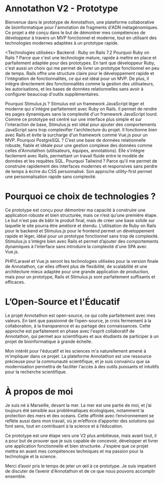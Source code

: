 # Annotathon V2 - Prototype

Bienvenue dans le prototype de Annotathon, une plateforme collaborative de bioinformatique pour l'annotation de fragments d'ADN métagénomiques. Ce projet a été conçu dans le but de démontrer mes compétences de développeur à travers un MVP fonctionnel et moderne, tout en utilisant des technologies modernes adaptées à un prototype rapide.

<Technologies utilisées>
Backend : Ruby on Rails 7.2
Pourquoi Ruby on Rails ? Parce que c'est une technologie mature, rapide à mettre en place et parfaitement adaptée pour des prototypes. En tant que développeur Ruby, c'est aussi un choix qui me permet de livrer un prototype fonctionnel en peu de temps. Rails offre une structure claire pour le développement rapide et l'intégration de fonctionnalités, ce qui est idéal pour un MVP. De plus, il intègre directement des fonctionnalités comme la gestion des utilisateurs, les autorisations, et les bases de données relationnelles sans avoir à configurer beaucoup d'outils supplémentaires.

<Frontend : Stimulus.js>
Pourquoi Stimulus.js ? Stimulus est un framework JavaScript léger et moderne qui s'intègre parfaitement avec Ruby on Rails. Il permet de rendre les pages dynamiques sans la complexité d'un framework JavaScript lourd. Comme ce prototype est centré sur une interface plus simple et sur l'interaction de base, Stimulus.js est idéal pour ajouter des comportements JavaScript sans trop complexifier l'architecture du projet. Il fonctionne bien avec Rails et évite la surcharge d'un framework comme Vue.js pour un MVP.

<Base de données : PostgreSQL>
Pourquoi PostgreSQL ? C’est une base de données relationnelle robuste, fiable et idéale pour une gestion complexe des données comme celles d'Annotathon (utilisateurs, équipes, annotations). Elle s'intègre facilement avec Rails, permettant un travail fluide entre le modèle de données et les requêtes SQL.

<CSS : Tailwind CSS>
Pourquoi Tailwind ? Parce qu'il me permet de construire rapidement des interfaces modernes et responsives sans perdre de temps à écrire du CSS personnalisé. Son approche utility-first permet une personnalisation rapide sans complexité.

# Pourquoi ce choix de technologies ?

Ce prototype est conçu pour démontrer ma capacité à construire une application robuste et bien structurée, mais ce n’est qu’une première étape. Le but n'est pas de bâtir le produit final, mais de créer une base solide sur laquelle le site pourra être amélioré et étendu. L’utilisation de Ruby on Rails pour le backend et Stimulus.js pour le frontend permet un développement rapide et léger, idéal pour un prototype fonctionnel sans trop de complexité. Stimulus.js s'intègre bien avec Rails et permet d’ajouter des comportements dynamiques à l’interface sans introduire la complexité d'une SPA avec Vue.js.

PHP/Laravel et Vue.js seront les technologies utilisées pour la version finale de Annotathon, car elles offrent plus de flexibilité, de scalabilité et une architecture mieux adaptée pour une grande application de production, mais pour un prototype, Rails et Stimulus.js sont parfaitement suffisants et efficaces.

# L’Open-Source et l'Éducatif

Le projet Annotathon est open-source, ce qui colle parfaitement avec mes valeurs. En tant que passionné de l’open-source, je crois fermement à la collaboration, à la transparence et au partage des connaissances. Cette approche est parfaitement en phase avec l'esprit collaboratif de Annotathon, qui permet aux scientifiques et aux étudiants de participer à un projet de bioinformatique à grande échelle.

Mon intérêt pour l'éducatif et les sciences m'a naturellement amené à m'impliquer dans ce projet. La plateforme Annotathon est une ressource précieuse pour la communauté scientifique, et je suis convaincu que sa modernisation permettra de faciliter l'accès à des outils puissants et intuitifs pour la recherche scientifique.

# À propos de moi

Je suis né à Marseille, devant la mer. La mer est une partie de moi, et j’ai toujours été sensible aux problématiques écologiques, notamment la protection des mers et des océans. Cette affinité avec l’environnement se reflète aussi dans mon travail, où je m’efforce d’apporter des solutions qui font sens, tout en contribuant à la science et à l’éducation.

Ce prototype est une étape vers une V2 plus ambitieuse, mais avant tout, il a pour but de prouver que je suis capable de concevoir, développer et livrer une application fonctionnelle et bien structurée. J'espère que ce projet mettra en avant mes compétences techniques et ma passion pour la technologie et la science.

Merci d’avoir pris le temps de jeter un œil à ce prototype. Je suis impatient de discuter de l’avenir d'Annotathon et de ce que nous pouvons accomplir ensemble.
